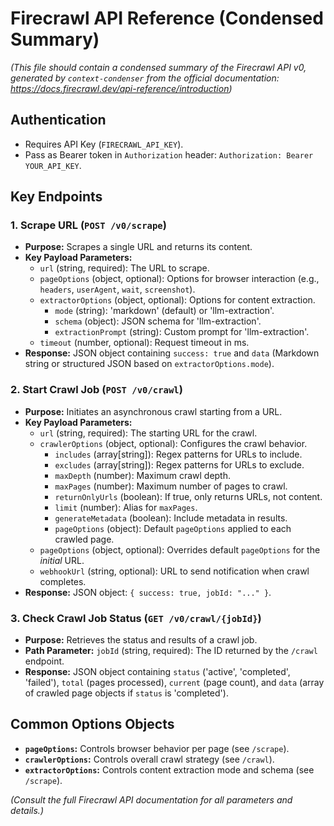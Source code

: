 # Firecrawl API Reference (Condensed Summary)

*(This file should contain a condensed summary of the Firecrawl API v0, generated by `context-condenser` from the official documentation: https://docs.firecrawl.dev/api-reference/introduction)*

## Authentication

*   Requires API Key (`FIRECRAWL_API_KEY`).
*   Pass as Bearer token in `Authorization` header: `Authorization: Bearer YOUR_API_KEY`.

## Key Endpoints

### 1. Scrape URL (`POST /v0/scrape`)

*   **Purpose:** Scrapes a single URL and returns its content.
*   **Key Payload Parameters:**
    *   `url` (string, required): The URL to scrape.
    *   `pageOptions` (object, optional): Options for browser interaction (e.g., `headers`, `userAgent`, `wait`, `screenshot`).
    *   `extractorOptions` (object, optional): Options for content extraction.
        *   `mode` (string): 'markdown' (default) or 'llm-extraction'.
        *   `schema` (object): JSON schema for 'llm-extraction'.
        *   `extractionPrompt` (string): Custom prompt for 'llm-extraction'.
    *   `timeout` (number, optional): Request timeout in ms.
*   **Response:** JSON object containing `success: true` and `data` (Markdown string or structured JSON based on `extractorOptions.mode`).

### 2. Start Crawl Job (`POST /v0/crawl`)

*   **Purpose:** Initiates an asynchronous crawl starting from a URL.
*   **Key Payload Parameters:**
    *   `url` (string, required): The starting URL for the crawl.
    *   `crawlerOptions` (object, optional): Configures the crawl behavior.
        *   `includes` (array[string]): Regex patterns for URLs to include.
        *   `excludes` (array[string]): Regex patterns for URLs to exclude.
        *   `maxDepth` (number): Maximum crawl depth.
        *   `maxPages` (number): Maximum number of pages to crawl.
        *   `returnOnlyUrls` (boolean): If true, only returns URLs, not content.
        *   `limit` (number): Alias for `maxPages`.
        *   `generateMetadata` (boolean): Include metadata in results.
        *   `pageOptions` (object): Default `pageOptions` applied to each crawled page.
    *   `pageOptions` (object, optional): Overrides default `pageOptions` for the *initial* URL.
    *   `webhookUrl` (string, optional): URL to send notification when crawl completes.
*   **Response:** JSON object: `{ success: true, jobId: "..." }`.

### 3. Check Crawl Job Status (`GET /v0/crawl/{jobId}`)

*   **Purpose:** Retrieves the status and results of a crawl job.
*   **Path Parameter:** `jobId` (string, required): The ID returned by the `/crawl` endpoint.
*   **Response:** JSON object containing `status` ('active', 'completed', 'failed'), `total` (pages processed), `current` (page count), and `data` (array of crawled page objects if `status` is 'completed').

## Common Options Objects

*   **`pageOptions`:** Controls browser behavior per page (see `/scrape`).
*   **`crawlerOptions`:** Controls overall crawl strategy (see `/crawl`).
*   **`extractorOptions`:** Controls content extraction mode and schema (see `/scrape`).

*(Consult the full Firecrawl API documentation for all parameters and details.)*